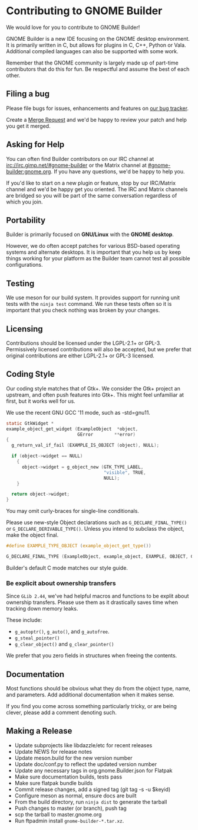 # Contributing to GNOME Builder

We would love for you to contribute to GNOME Builder!

GNOME Builder is a new IDE focusing on the GNOME desktop environment. It is
primarily written in C, but allows for plugins in C, C++, Python or Vala.
Additional compiled languages can also be supported with some work.

Remember that the GNOME community is largely made up of part-time contributors
that do this for fun. Be respectful and assume the best of each other.

## Filing a bug

Please file bugs for issues, enhancements and features on
[our bug tracker](https://gitlab.gnome.org/GNOME/gnome-builder/issues).

Create a
[Merge Request](https://gitlab.gnome.org/GNOME/gnome-builder/merge_requests)
and we'd be happy to review your patch and help you get it merged.

## Asking for Help

You can often find Builder contributors on our IRC channel at
[irc://irc.gimp.net/#gnome-builder](irc://irc.gimp.net/#gnome-builder) or the
Matrix channel at [#gnome-builder:gnome.org](https://matrix.to/#/!owVIjvsVrBaEdelYem:matrix.org).
If you have any questions, we'd be happy to help you.

If you'd like to start on a new plugin or feature, stop by our IRC/Matrix channel and we'd be happy get you oriented.
The IRC and Matrix channels are bridged so you will be part of the same conversation regardless of which you join.

## Portability

Builder is primarily focused on **GNU/Linux** with the **GNOME desktop**.

However, we do often accept patches for various BSD-based operating systems and alternate desktops.
It is important that you help us by keep things working for your platform as the Builder team cannot test all possible configurations.

## Testing

We use meson for our build system.
It provides support for running unit tests with the `ninja test` command.
We run these tests often so it is important that you check nothing was broken by your changes.

## Licensing

Contributions should be licensed under the LGPL-2.1+ or GPL-3.
Permissively licensed contributions will also be accepted, but we prefer that original contributions are either LGPL-2.1+ or GPL-3 licensed.

## Coding Style

Our coding style matches that of Gtk+.
We consider the Gtk+ project an upstream, and often push features into Gtk+.
This might feel unfamiliar at first, but it works well for us.

We use the recent GNU GCC '11 mode, such as -std=gnu11.

```c
static GtkWidget *
example_object_get_widget (ExampleObject  *object,
                           GError        **error)
{
  g_return_val_if_fail (EXAMPLE_IS_OBJECT (object), NULL);

  if (object->widget == NULL)
    {
      object->widget = g_object_new (GTK_TYPE_LABEL,
                                     "visible", TRUE,
                                     NULL);
    }

  return object->widget;
}
```

You may omit curly-braces for single-line conditionals.

Please use new-style Object declarations such as `G_DECLARE_FINAL_TYPE()` or `G_DECLARE_DERIVABLE_TYPE()`.
Unless you intend to subclass the object, make the object final.

```c
#define EXAMPLE_TYPE_OBJECT (example_object_get_type())

G_DECLARE_FINAL_TYPE (ExampleObject, example_object, EXAMPLE, OBJECT, GObject)
```

Builder's default C mode matches our style guide.

### Be explicit about ownership transfers

Since `GLib 2.44`, we've had helpful macros and functions to be explit about ownership transfers.
Please use them as it drastically saves time when tracking down memory leaks.

These include:

 * `g_autoptr()`, `g_auto()`, and `g_autofree`.
 * `g_steal_pointer()`
 * `g_clear_object()` and `g_clear_pointer()`

We prefer that you zero fields in structures when freeing the contents.

## Documentation

Most functions should be obvious what they do from the object type, name, and parameters.
Add additional documentation when it makes sense.

If you find you come across something particularly tricky, or are being clever, please add a comment denoting such.

## Making a Release

 - Update subprojects like libdazzle/etc for recent releases
 - Update NEWS for release notes
 - Update meson.build for the new version number
 - Update doc/conf.py to reflect the updated version number
 - Update any necessary tags in org.gnome.Builder.json for Flatpak
 - Make sure documentation builds, tests pass
 - Make sure flatpak bundle builds
 - Commit release changes, add a signed tag (git tag -s -u $keyid)
 - Configure meson as normal, ensure docs are built
 - From the build directory, run `ninja dist` to generate the tarball
 - Push changes to master (or branch), push tag
 - scp the tarball to master.gnome.org
 - Run ftpadmin install `gnome-builder-*.tar.xz`.

